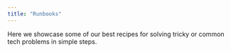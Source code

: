```yaml
---
title: "Runbooks"
---
```


Here we showcase some of our best recipes for solving tricky or common tech problems in simple steps.

